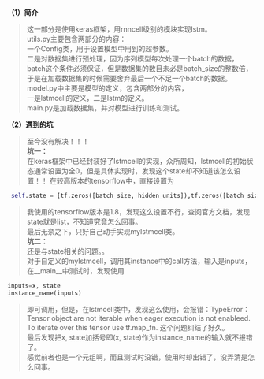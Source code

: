 **（1）简介**
>这一部分是使用keras框架，用rnncell级别的模块实现lstm。   
utils.py主要包含两部分的内容：  
一个Config类，用于设置模型中用到的超参数。   
二是对数据集进行预处理，因为序列模型每次处理一个batch的数据，batch这个条件必须保证，但是数据集的数目未必是batch_size的整数倍，于是在加载数据集的时候需要舍弃最后一个不足一个batch的数据。   
model.py中主要是模型的定义，包含两部分的内容，    
一是lstmcell的定义，二是lstm的定义。    
main.py是加载数据集，并对模型进行训练和测试。   

**（2）遇到的坑**
>至今没有解决！！！    
**坑一：**  
在keras框架中已经封装好了lstmcell的实现，众所周知，lstmcell的初始状态通常设置为全0，但是具体实现时，发现这个state却不知道该怎么设置！！
在较高版本的tensorflow中，直接设置为
```python
 self.state = [tf.zeros([batch_size, hidden_units]),tf.zeros([batch_size, hidden_units])]
```
>我使用的tensorflow版本是1.8，发现这么设置不行，查阅官方文档，发现state就是list，不知道究竟怎么回事。   
最后无奈之下，只好自己动手实现mylstmcell类。  
**坑二：**  
还是与state相关的问题。。      
对于自定义的mylstmcell，调用其instance中的call方法，输入是inputs，在__main__中测试时，发现使用      
```python
inputs=x, state
instance_name(inputs)
```
>即可调用，但是，在lstmcell类中，发现这么使用，会报错：TypeError：Tensor object are not iterable when eager execution is not enableed. To iterate over this tensor use tf.map_fn. 这个问题纠结了好久。  
最后发现把x, state加括号即(x, state)作为instance_name的输入就不报错了。    
感觉前者也是一个元组啊，而且测试时没错，使用时却出错了，没弄清是怎么回事。
